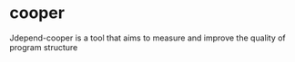 cooper
======

Jdepend-cooper is a tool that aims to measure and improve the quality of program structure
